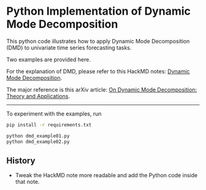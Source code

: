 # Python Implementation of Dynamic Mode Decomposition

This python code illustrates how to apply Dynamic Mode Decomposition (DMD) to univariate time series forecasting tasks.

Two examples are provided here.

For the explanation of DMD, please refer to this HackMD notes: [Dynamic Mode Decomposition](https://hackmd.io/@mklan/HyLXh7UH_).

The major reference is this arXiv article: [On Dynamic Mode Decomposition: Theory and Applications](https://arxiv.org/abs/1312.0041).

---

To experiment with the examples, run

```bash
pip install -r requirements.txt

python dmd_example01.py
python dmd_example02.py
```

## History

- Tweak the HackMD note more readable and add the Python code inside that note.
